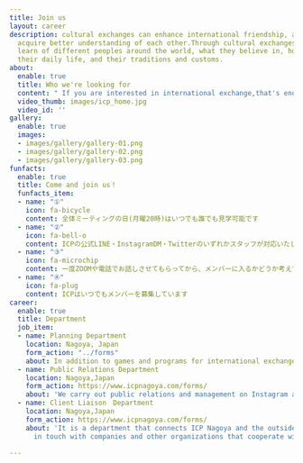 ```yaml
---
title: Join us
layout: career
description: cultural exchanges can enhance international friendship, and people can
  acquire better understanding of each other.Through cultural exchanges, they can
  learn of different peoples around the world, what they believe in, how they lead
  their daily life, and their traditions and customs.
about:
  enable: true
  title: Who we're looking for
  content: " If you are interested in international exchange,that's enough."
  video_thumb: images/icp_home.jpg
  video_id: ''
gallery:
  enable: true
  images:
  - images/gallery/gallery-01.png
  - images/gallery/gallery-02.png
  - images/gallery/gallery-03.png
funfacts:
  enable: true
  title: Come and join us！
  funfacts_item:
  - name: "①"
    icon: fa-bicycle
    content: 全体ミーティングの日(月曜20時)はいつでも誰でも見学可能です
  - name: "②"
    icon: fa-bell-o
    content: ICPの公式LINE・InstagramDM・Twitterのいずれかスタッフが対応いたします
  - name: "③"
    icon: fa-microchip
    content: 一度ZOOMや電話でお話しさせてもらってから、メンバーに入るかどうか考えてもらいます
  - name: "④"
    icon: fa-plug
    content: ICPはいつでもメンバーを募集しています
career:
  enable: true
  title: Department
  job_item:
  - name: Planning Department
    location: Nagoya, Japan
    form_action: "../forms"
    about: In addition to games and programs for international exchange parties.
  - name: Public Relations Department
    location: Nagoya,Japan
    form_action: https://www.icpnagoya.com/forms/
    about: 'We carry out public relations and management on Instagram and Twitter. '
  - name: Client Liaison　Department
    location: Nagoya,Japan
    form_action: https://www.icpnagoya.com/forms/
    about: 'It is a department that connects ICP Nagoya and the outside by keeping
      in touch with companies and other organizations that cooperate with ICP. '

---
```

